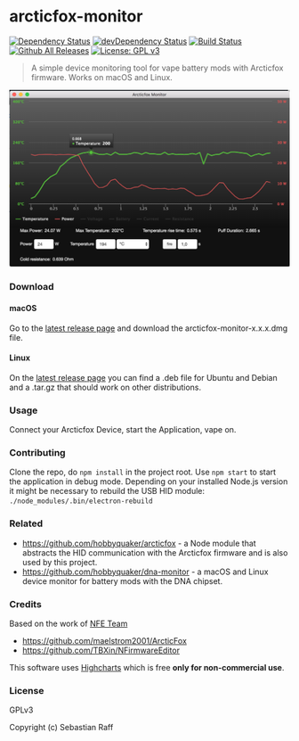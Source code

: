 # arcticfox-monitor

[![Dependency Status](https://david-dm.org/hobbyquaker/arcticfox-monitor/status.svg)](https://david-dm.org/hobbyquaker/arcticfox-monitor)
[![devDependency Status](https://david-dm.org/hobbyquaker/arcticfox-monitor/dev-status.svg)](https://david-dm.org/hobbyquaker/arcticfox-monitor?type=dev)
[![Build Status](https://travis-ci.org/hobbyquaker/arcticfox-monitor.svg?branch=master)](https://travis-ci.org/hobbyquaker/arcticfox-monitor)
[![Github All Releases](https://img.shields.io/github/downloads/hobbyquaker/arcticfox-monitor/total.svg)]()
[![License: GPL v3](https://img.shields.io/badge/License-GPL%20v3-blue.svg)](http://www.gnu.org/licenses/gpl-3.0)

> A simple device monitoring tool for vape battery mods with Arcticfox firmware. Works on macOS and Linux.

![Screenshot](screenshot.png "Screenshot")


### Download

#### macOS

Go to the [latest release page](https://github.com/hobbyquaker/arcticfox-monitor/releases/latest) and download the 
arcticfox-monitor-x.x.x.dmg file.

#### Linux

On the [latest release page](https://github.com/hobbyquaker/arcticfox-monitor/releases/latest) you can find a .deb file 
for Ubuntu and Debian and a .tar.gz that should work on other distributions.


### Usage

Connect your Arcticfox Device, start the Application, vape on.


### Contributing

Clone the repo, do `npm install` in the project root. Use `npm start` to start the application in debug mode.
Depending on your installed Node.js version it might be necessary to rebuild the USB HID module:
`./node_modules/.bin/electron-rebuild`


### Related

* https://github.com/hobbyquaker/arcticfox - a Node module that abstracts the HID communication with the Arcticfox 
firmware and is also used by this project.
* https://github.com/hobbyquaker/dna-monitor - a macOS and Linux device monitor for battery mods with the DNA chipset.


### Credits

Based on the work of [NFE Team](https://nfeteam.org/)

* https://github.com/maelstrom2001/ArcticFox
* https://github.com/TBXin/NFirmwareEditor


This software uses [Highcharts](http://www.highcharts.com/) which is free __only for non-commercial use__.


### License

GPLv3

Copyright (c) Sebastian Raff
